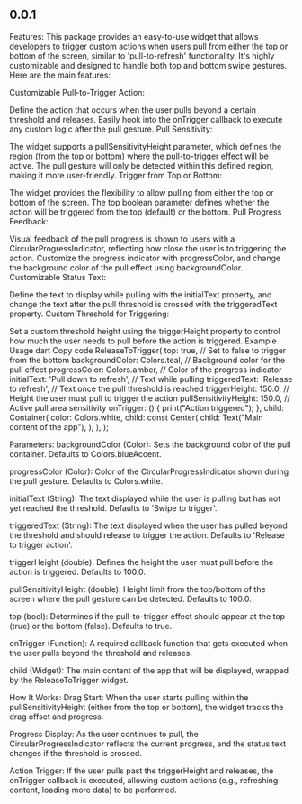 ## 0.0.1

Features:
This package provides an easy-to-use widget that allows developers to trigger custom actions when users pull from either the top or bottom of the screen, similar to 'pull-to-refresh' functionality. It's highly customizable and designed to handle both top and bottom swipe gestures. Here are the main features:

Customizable Pull-to-Trigger Action:

Define the action that occurs when the user pulls beyond a certain threshold and releases.
Easily hook into the onTrigger callback to execute any custom logic after the pull gesture.
Pull Sensitivity:

The widget supports a pullSensitivityHeight parameter, which defines the region (from the top or bottom) where the pull-to-trigger effect will be active.
The pull gesture will only be detected within this defined region, making it more user-friendly.
Trigger from Top or Bottom:

The widget provides the flexibility to allow pulling from either the top or bottom of the screen.
The top boolean parameter defines whether the action will be triggered from the top (default) or the bottom.
Pull Progress Feedback:

Visual feedback of the pull progress is shown to users with a CircularProgressIndicator, reflecting how close the user is to triggering the action.
Customize the progress indicator with progressColor, and change the background color of the pull effect using backgroundColor.
Customizable Status Text:

Define the text to display while pulling with the initialText property, and change the text after the pull threshold is crossed with the triggeredText property.
Custom Threshold for Triggering:

Set a custom threshold height using the triggerHeight property to control how much the user needs to pull before the action is triggered.
Example Usage
dart
Copy code
ReleaseToTrigger(
  top: true, // Set to false to trigger from the bottom
  backgroundColor: Colors.teal, // Background color for the pull effect
  progressColor: Colors.amber, // Color of the progress indicator
  initialText: 'Pull down to refresh', // Text while pulling
  triggeredText: 'Release to refresh', // Text once the pull threshold is reached
  triggerHeight: 150.0, // Height the user must pull to trigger the action
  pullSensitivityHeight: 150.0, // Active pull area sensitivity
  onTrigger: () {
    print("Action triggered");
  },
  child: Container(
    color: Colors.white,
    child: const Center(
      child: Text("Main content of the app"),
    ),
  ),
);

Parameters:
backgroundColor (Color): Sets the background color of the pull container. Defaults to Colors.blueAccent.

progressColor (Color): Color of the CircularProgressIndicator shown during the pull gesture. Defaults to Colors.white.

initialText (String): The text displayed while the user is pulling but has not yet reached the threshold. Defaults to 'Swipe to trigger'.

triggeredText (String): The text displayed when the user has pulled beyond the threshold and should release to trigger the action. Defaults to 'Release to trigger action'.

triggerHeight (double): Defines the height the user must pull before the action is triggered. Defaults to 100.0.

pullSensitivityHeight (double): Height limit from the top/bottom of the screen where the pull gesture can be detected. Defaults to 100.0.

top (bool): Determines if the pull-to-trigger effect should appear at the top (true) or the bottom (false). Defaults to true.

onTrigger (Function): A required callback function that gets executed when the user pulls beyond the threshold and releases.

child (Widget): The main content of the app that will be displayed, wrapped by the ReleaseToTrigger widget.

How It Works:
Drag Start: When the user starts pulling within the pullSensitivityHeight (either from the top or bottom), the widget tracks the drag offset and progress.

Progress Display: As the user continues to pull, the CircularProgressIndicator reflects the current progress, and the status text changes if the threshold is crossed.

Action Trigger: If the user pulls past the triggerHeight and releases, the onTrigger callback is executed, allowing custom actions (e.g., refreshing content, loading more data) to be performed.
